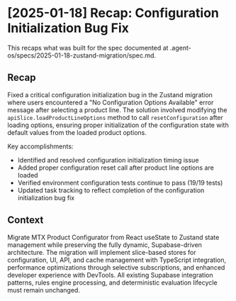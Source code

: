 # [2025-01-18] Recap: Configuration Initialization Bug Fix

This recaps what was built for the spec documented at .agent-os/specs/2025-01-18-zustand-migration/spec.md.

## Recap

Fixed a critical configuration initialization bug in the Zustand migration where users encountered a "No Configuration Options Available" error message after selecting a product line. The solution involved modifying the `apiSlice.loadProductLineOptions` method to call `resetConfiguration` after loading options, ensuring proper initialization of the configuration state with default values from the loaded product options.

Key accomplishments:
- Identified and resolved configuration initialization timing issue
- Added proper configuration reset call after product line options are loaded
- Verified environment configuration tests continue to pass (19/19 tests)
- Updated task tracking to reflect completion of the configuration initialization bug fix

## Context

Migrate MTX Product Configurator from React useState to Zustand state management while preserving the fully dynamic, Supabase-driven architecture. The migration will implement slice-based stores for configuration, UI, API, and cache management with TypeScript integration, performance optimizations through selective subscriptions, and enhanced developer experience with DevTools. All existing Supabase integration patterns, rules engine processing, and deterministic evaluation lifecycle must remain unchanged.